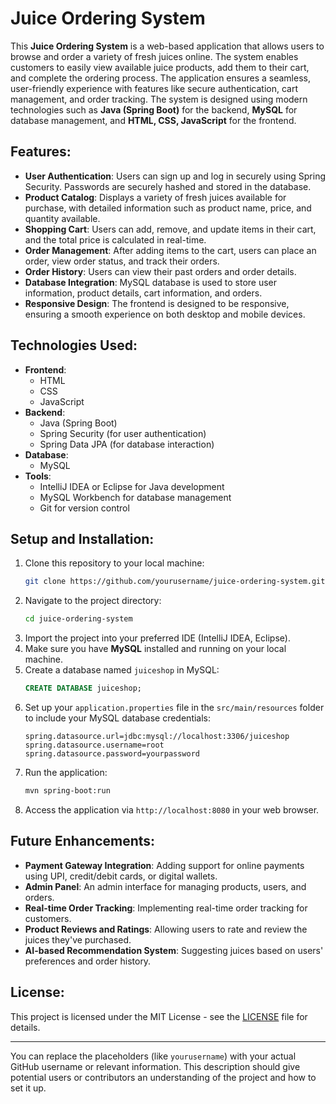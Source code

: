 # Juice Ordering System #

This **Juice Ordering System** is a web-based application that allows users to browse and order a variety of fresh juices online. The system enables customers to easily view available juice products, add them to their cart, and complete the ordering process. The application ensures a seamless, user-friendly experience with features like secure authentication, cart management, and order tracking. The system is designed using modern technologies such as **Java (Spring Boot)** for the backend, **MySQL** for database management, and **HTML, CSS, JavaScript** for the frontend.

## Features:
- **User Authentication**: Users can sign up and log in securely using Spring Security. Passwords are securely hashed and stored in the database.
- **Product Catalog**: Displays a variety of fresh juices available for purchase, with detailed information such as product name, price, and quantity available.
- **Shopping Cart**: Users can add, remove, and update items in their cart, and the total price is calculated in real-time.
- **Order Management**: After adding items to the cart, users can place an order, view order status, and track their orders.
- **Order History**: Users can view their past orders and order details.
- **Database Integration**: MySQL database is used to store user information, product details, cart information, and orders.
- **Responsive Design**: The frontend is designed to be responsive, ensuring a smooth experience on both desktop and mobile devices.

## Technologies Used:
- **Frontend**:
  - HTML
  - CSS
  - JavaScript
- **Backend**:
  - Java (Spring Boot)
  - Spring Security (for user authentication)
  - Spring Data JPA (for database interaction)
- **Database**:
  - MySQL
- **Tools**:
  - IntelliJ IDEA or Eclipse for Java development
  - MySQL Workbench for database management
  - Git for version control

## Setup and Installation:
1. Clone this repository to your local machine:
   ```bash
   git clone https://github.com/yourusername/juice-ordering-system.git
   ```
2. Navigate to the project directory:
   ```bash
   cd juice-ordering-system
   ```
3. Import the project into your preferred IDE (IntelliJ IDEA, Eclipse).
4. Make sure you have **MySQL** installed and running on your local machine.
5. Create a database named `juiceshop` in MySQL:
   ```sql
   CREATE DATABASE juiceshop;
   ```
6. Set up your `application.properties` file in the `src/main/resources` folder to include your MySQL database credentials:
   ```properties
   spring.datasource.url=jdbc:mysql://localhost:3306/juiceshop
   spring.datasource.username=root
   spring.datasource.password=yourpassword
   ```
7. Run the application:
   ```bash
   mvn spring-boot:run
   ```
8. Access the application via `http://localhost:8080` in your web browser.

## Future Enhancements:
- **Payment Gateway Integration**: Adding support for online payments using UPI, credit/debit cards, or digital wallets.
- **Admin Panel**: An admin interface for managing products, users, and orders.
- **Real-time Order Tracking**: Implementing real-time order tracking for customers.
- **Product Reviews and Ratings**: Allowing users to rate and review the juices they've purchased.
- **AI-based Recommendation System**: Suggesting juices based on users' preferences and order history.

## License:
This project is licensed under the MIT License - see the [LICENSE](LICENSE) file for details.

---

You can replace the placeholders (like `yourusername`) with your actual GitHub username or relevant information. This description should give potential users or contributors an understanding of the project and how to set it up. 
